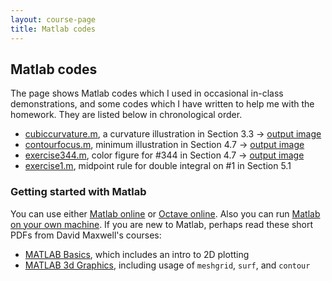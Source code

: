 ```yaml
---
layout: course-page
title: Matlab codes
---
```


## Matlab codes

The page shows Matlab codes which I used in occasional in-class demonstrations, and some codes which I have written to help me with the homework.  They are listed below in chronological order.

  * [cubiccurvature.m](assets/codes/S23/cubiccurvature.m), a curvature illustration in Section 3.3 -> [output image](assets/codes/S23/cubiccurvature.png)
  * [contourfocus.m](assets/codes/S23/contourfocus.m), minimum illustration in Section 4.7 -> [output image](assets/codes/S23/contourfocus.png)
  * [exercise344.m](assets/codes/S23/exercise344.m), color figure for #344 in Section 4.7 -> [output image](assets/codes/S23/exercise344.png)
  * [exercise1.m](assets/codes/S23/exercise1.m), midpoint rule for double integral on #1 in Section 5.1

### Getting started with Matlab

You can use either [Matlab online](https://matlab.mathworks.com/) or [Octave online](https://octave-online.net/).  Also you can run [Matlab on your own machine](https://www.mathworks.com/products/matlab/student.html).  If you are new to Matlab, perhaps read these short PDFs from David Maxwell's courses:

  * [MATLAB Basics](assets/codes/S23/MatlabBasics.pdf), which includes an intro to 2D plotting
  * [MATLAB 3d Graphics](assets/codes/S23/Matlab3dPlot.pdf), including usage of `meshgrid`, `surf`, and `contour`

<div style="padding-bottom: 40px"></div>
